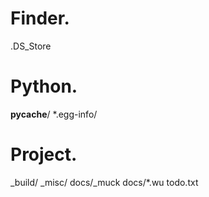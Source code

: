 # Finder.
.DS_Store

# Python.
__pycache__/
*.egg-info/

# Project.
_build/
_misc/
docs/_muck
docs/*.wu
todo.txt